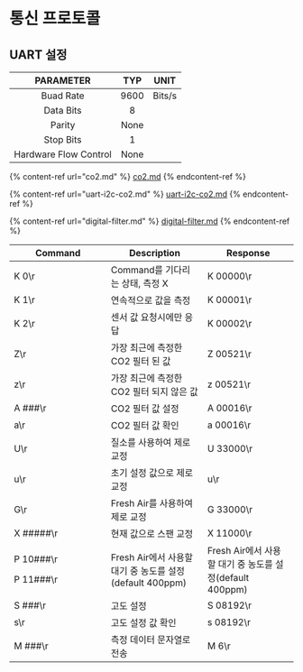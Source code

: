 # 통신 프로토콜

## UART 설정

|       PARAMETER       |  TYP |  UNIT  |
| :-------------------: | :--: | :----: |
|       Buad Rate       | 9600 | Bits/s |
|       Data Bits       |   8  |        |
|         Parity        | None |        |
|       Stop Bits       |   1  |        |
| Hardware Flow Control | None |        |

{% content-ref url="co2.md" %}
[co2.md](co2.md)
{% endcontent-ref %}

{% content-ref url="uart-i2c-co2.md" %}
[uart-i2c-co2.md](uart-i2c-co2.md)
{% endcontent-ref %}

{% content-ref url="digital-filter.md" %}
[digital-filter.md](digital-filter.md)
{% endcontent-ref %}

<table><thead><tr><th width="156">Command</th><th>Description</th><th>Response</th></tr></thead><tbody><tr><td>K 0\r</td><td>Command를 기다리는 상태, 측정 X</td><td>K 00000\r</td></tr><tr><td>K 1\r</td><td>연속적으로 값을 측정</td><td>K 00001\r</td></tr><tr><td>K 2\r</td><td>센서 값 요청시에만 응답</td><td>K 00002\r</td></tr><tr><td>Z\r</td><td>가장 최근에 측정한 CO2 필터 된 값</td><td>Z 00521\r</td></tr><tr><td>z\r</td><td>가장 최근에 측정한 CO2 필터 되지 않은 값</td><td>z 00521\r</td></tr><tr><td>A ###\r</td><td>CO2 필터 값 설정</td><td>A 00016\r</td></tr><tr><td>a\r</td><td>CO2 필터 값 확인</td><td>a 00016\r</td></tr><tr><td>U\r</td><td>질소를 사용하여 제로 교정</td><td>U 33000\r</td></tr><tr><td>u\r</td><td>초기 설정 값으로 제로 교정</td><td>u\r</td></tr><tr><td>G\r</td><td>Fresh Air를 사용하여 제로 교정</td><td>G 33000\r</td></tr><tr><td>X #####\r</td><td>현재 값으로 스팬 교정</td><td>X 11000\r</td></tr><tr><td><p>P 10###\r</p><p>P 11###\r</p></td><td>Fresh Air에서 사용할 대기 중 농도를 설정(default 400ppm)</td><td>Fresh Air에서 사용할 대기 중 농도를 설정(default 400ppm)</td></tr><tr><td>S ###\r</td><td>고도 설정</td><td>S 08192\r</td></tr><tr><td>s\r</td><td>고도 설정 값 확인</td><td>s 08192\r</td></tr><tr><td>M ###\r</td><td>측정 데이터 문자열로 전송</td><td>M 6\r</td></tr></tbody></table>

